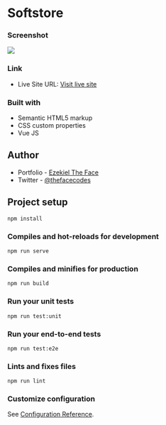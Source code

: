 # Softstore

### Screenshot

![](./src/assets//screenshot.png)

### Link

- Live Site URL: [Visit live site](https://softstore-theface.netlify.app)

### Built with

- Semantic HTML5 markup
- CSS custom properties
- Vue JS

## Author

- Portfolio - [Ezekiel The Face](https://thefacecodes.web..app)
- Twitter - [@thefacecodes](https://www.twitter.com/thefacecodes)


## Project setup
```
npm install
```

### Compiles and hot-reloads for development
```
npm run serve
```

### Compiles and minifies for production
```
npm run build
```

### Run your unit tests
```
npm run test:unit
```

### Run your end-to-end tests
```
npm run test:e2e
```

### Lints and fixes files
```
npm run lint
```

### Customize configuration
See [Configuration Reference](https://cli.vuejs.org/config/).
